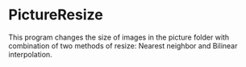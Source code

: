 # PictureResize
This program changes the size of images in the picture folder with combination of two methods of resize: Nearest neighbor and Bilinear interpolation.